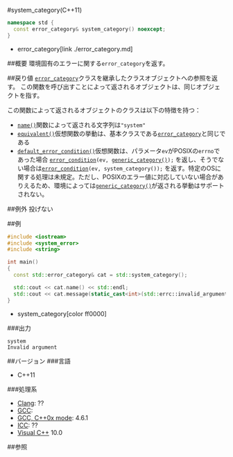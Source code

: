 #system_category(C++11)
```cpp
namespace std {
  const error_category& system_category() noexcept;
}
```
* error_category[link ./error_category.md]

##概要
環境固有のエラーに関する`error_category`を返す。


##戻り値
[`error_category`](./error_category.md)クラスを継承したクラスオブジェクトへの参照を返す。 
この関数を呼び出すことによって返されるオブジェクトは、同じオブジェクトを指す。 

この関数によって返されるオブジェクトのクラスは以下の特徴を持つ：

- [`name()`](./error_category/name.md)関数によって返される文字列は`"system"`
- [`equivalent()`](./error_category/equivalent.md)仮想関数の挙動は、基本クラスである[`error_category`](./error_category.md)と同じである
- [`default_error_condition()`](./error_category/default_error_condition.md)仮想関数は、パラメータ`ev`がPOSIXの`errno`であった場合 [`error_condition`](./error_condition.md)`(ev, `[`generic_category()`](./generic_category.md)`);` を返し、そうでない場合は[`error_condition`](./error_condition.md)`(ev, system_category());` を返す。特定のOSに関する処理は未規定。ただし、POSIXのエラー値に対応していない場合がありえるため、環境によっては[`generic_category()`](./generic_category.md)が返される挙動はサポートされない。


##例外
投げない


##例
```cpp
#include <iostream>
#include <system_error>
#include <string>

int main()
{
  const std::error_category& cat = std::system_category();

  std::cout << cat.name() << std::endl;
  std::cout << cat.message(static_cast<int>(std::errc::invalid_argument)) << std::endl;
}
```
* system_category[color ff0000]

###出力
```
system
Invalid argument
```

##バージョン
###言語
- C++11

###処理系
- [Clang](/implementation#clang.md): ??
- [GCC](/implementation#gcc.md): 
- [GCC, C++0x mode](/implementation#gcc.md): 4.6.1
- [ICC](/implementation#icc.md): ??
- [Visual C++](/implementation#visual_cpp.md) 10.0


##参照
